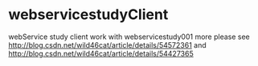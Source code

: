 # webservicestudyClient
webService study client work with webservicestudy001
more please see http://blog.csdn.net/wild46cat/article/details/54572361 and http://blog.csdn.net/wild46cat/article/details/54427365
